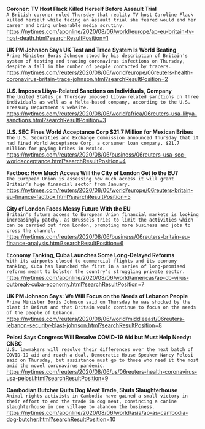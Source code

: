 **Coroner: TV Host Flack Killed Herself Before Assault Trial**\
`A British coroner ruled Thursday that reality TV host Caroline Flack killed herself while facing an assault trial she feared would end her career and bring unbearable media scrutiny.`\
https://nytimes.com/aponline/2020/08/06/world/europe/ap-eu-britain-tv-host-death.html?searchResultPosition=1

**UK PM Johnson Says UK Test and Trace System Is World Beating**\
`Prime Minister Boris Johnson stood by his description of Britain's system of testing and tracing coronavirus infections on Thursday, despite a fall in the number of people contacted by tracers. `\
https://nytimes.com/reuters/2020/08/06/world/europe/06reuters-health-coronavirus-britain-trace-johnson.html?searchResultPosition=2

**U.S. Imposes Libya-Related Sanctions on Individuals, Company**\
`The United States on Thursday imposed Libya-related sanctions on three individuals as well as a Malta-based company, according to the U.S. Treasury Department's website.`\
https://nytimes.com/reuters/2020/08/06/world/africa/06reuters-usa-libya-sanctions.html?searchResultPosition=3

**U.S. SEC Fines World Acceptance Corp $21.7 Million for Mexican Bribes**\
`The U.S. Securities and Exchange Commission announced Thursday that it had fined World Acceptance Corp, a consumer loan company, $21.7 million for paying bribes in Mexico.`\
https://nytimes.com/reuters/2020/08/06/business/06reuters-usa-sec-worldacceptance.html?searchResultPosition=4

**Factbox: How Much Access Will the City of London Get to the EU?**\
`The European Union is assessing how much access it will grant Britain's huge financial sector from January.`\
https://nytimes.com/reuters/2020/08/06/world/europe/06reuters-britain-eu-finance-factbox.html?searchResultPosition=5

**City of London Faces Messy Future With the EU**\
`Britain's future access to European Union financial markets is looking increasingly patchy, as Brussels tries to limit the activities which can be carried out from London, prompting more business and jobs to cross the channel.`\
https://nytimes.com/reuters/2020/08/06/business/06reuters-britain-eu-finance-analysis.html?searchResultPosition=6

**Economy Tanking, Cuba Launches Some Long-Delayed Reforms**\
`With its airports closed to commercial flights and its economy tanking, Cuba has launched the first in a series of long-promised reforms meant to bolster the country's struggling private sector. `\
https://nytimes.com/aponline/2020/08/06/world/americas/ap-cb-virus-outbreak-cuba-economy.html?searchResultPosition=7

**UK PM Johnson Says: We Will Focus on the Needs of Lebanon People**\
`Prime Minister Boris Johnson said on Thursday he was shocked by the blast in Beirut and that Britain would continue to focus on the needs of the people of Lebanon.`\
https://nytimes.com/reuters/2020/08/06/world/middleeast/06reuters-lebanon-security-blast-johnson.html?searchResultPosition=8

**Pelosi Says Congress Will Resolve COVID-19 Aid but Must Help Needy: CNBC**\
`U.S. lawmakers will resolve their differences over the next batch of COVID-19 aid and reach a deal, Democratic House Speaker Nancy Pelosi said on Thursday, but assistance must go to those who need it the most amid the novel coronavirus pandemic.`\
https://nytimes.com/reuters/2020/08/06/us/06reuters-health-coronavirus-usa-pelosi.html?searchResultPosition=9

**Cambodian Butcher Quits Dog Meat Trade, Shuts Slaughterhouse**\
`Animal rights activists in Cambodia have gained a small victory in their effort to end the trade in dog meat, convincing a canine slaughterhouse in one village to abandon the business.`\
https://nytimes.com/aponline/2020/08/06/world/asia/ap-as-cambodia-dog-butcher.html?searchResultPosition=10

